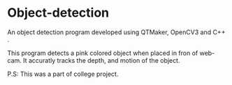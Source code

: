# Object-detection

An object detection program developed using QTMaker, OpenCV3 and C++ .

This program detects a pink colored object when placed in fron of web-cam. 
It accuratly tracks the depth, and motion of the object.

P.S: This was a part of college project.
